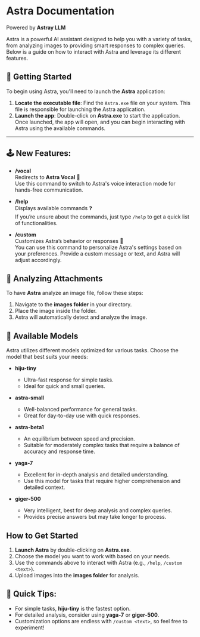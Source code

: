 # Astra Documentation  
Powered by **Astray LLM**  

Astra is a powerful AI assistant designed to help you with a variety of tasks, from analyzing images to providing smart responses to complex queries. Below is a guide on how to interact with Astra and leverage its different features.

## 🚀 Getting Started

To begin using Astra, you'll need to launch the **Astra** application:

1. **Locate the executable file**: Find the `Astra.exe` file on your system. This file is responsible for launching the Astra application.
2. **Launch the app**: Double-click on **Astra.exe** to start the application.  
   Once launched, the app will open, and you can begin interacting with Astra using the available commands.

---

## 🕹️ New Features:

- **/vocal**  
  Redirects to **Astra Vocal** 🎤  
  Use this command to switch to Astra's voice interaction mode for hands-free communication.

- **/help**  
  Displays available commands ❓  
  If you’re unsure about the commands, just type `/help` to get a quick list of functionalities.

- **/custom <text>**  
  Customizes Astra’s behavior or responses 👾  
  You can use this command to personalize Astra's settings based on your preferences. Provide a custom message or text, and Astra will adjust accordingly.

## 📁 Analyzing Attachments

To have **Astra** analyze an image file, follow these steps:
1. Navigate to the **images folder** in your directory.
2. Place the image inside the folder.
3. Astra will automatically detect and analyze the image.

## 🔧 Available Models

Astra utilizes different models optimized for various tasks. Choose the model that best suits your needs:

- **hiju-tiny**  
  - Ultra-fast response for simple tasks.  
  - Ideal for quick and small queries.

- **astra-small**  
  - Well-balanced performance for general tasks.  
  - Great for day-to-day use with quick responses.

- **astra-beta1**  
  - An equilibrium between speed and precision.  
  - Suitable for moderately complex tasks that require a balance of accuracy and response time.

- **yaga-7**  
  - Excellent for in-depth analysis and detailed understanding.  
  - Use this model for tasks that require higher comprehension and detailed context.

- **giger-500**  
  - Very intelligent, best for deep analysis and complex queries.  
  - Provides precise answers but may take longer to process.

## How to Get Started
1. **Launch Astra** by double-clicking on **Astra.exe**.
2. Choose the model you want to work with based on your needs.
3. Use the commands above to interact with Astra (e.g., `/help`, `/custom <text>`).
4. Upload images into the **images folder** for analysis.

## 🚀 Quick Tips:
- For simple tasks, **hiju-tiny** is the fastest option.
- For detailed analysis, consider using **yaga-7** or **giger-500**.
- Customization options are endless with `/custom <text>`, so feel free to experiment!

